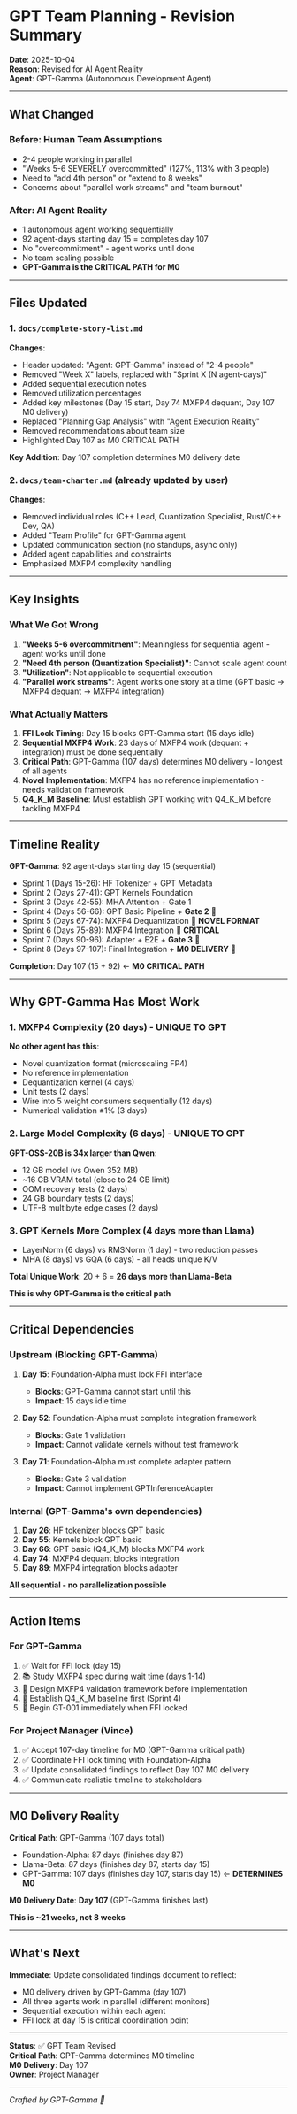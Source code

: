 # GPT Team Planning - Revision Summary

**Date**: 2025-10-04  
**Reason**: Revised for AI Agent Reality  
**Agent**: GPT-Gamma (Autonomous Development Agent)

---

## What Changed

### Before: Human Team Assumptions
- 2-4 people working in parallel
- "Weeks 5-6 SEVERELY overcommitted" (127%, 113% with 3 people)
- Need to "add 4th person" or "extend to 8 weeks"
- Concerns about "parallel work streams" and "team burnout"

### After: AI Agent Reality
- 1 autonomous agent working sequentially
- 92 agent-days starting day 15 = completes day 107
- No "overcommitment" - agent works until done
- No team scaling possible
- **GPT-Gamma is the CRITICAL PATH for M0**

---

## Files Updated

### 1. `docs/complete-story-list.md`
**Changes**:
- Header updated: "Agent: GPT-Gamma" instead of "2-4 people"
- Removed "Week X" labels, replaced with "Sprint X (N agent-days)"
- Added sequential execution notes
- Removed utilization percentages
- Added key milestones (Day 15 start, Day 74 MXFP4 dequant, Day 107 M0 delivery)
- Replaced "Planning Gap Analysis" with "Agent Execution Reality"
- Removed recommendations about team size
- Highlighted Day 107 as M0 CRITICAL PATH

**Key Addition**: Day 107 completion determines M0 delivery date

### 2. `docs/team-charter.md` (already updated by user)
**Changes**:
- Removed individual roles (C++ Lead, Quantization Specialist, Rust/C++ Dev, QA)
- Added "Team Profile" for GPT-Gamma agent
- Updated communication section (no standups, async only)
- Added agent capabilities and constraints
- Emphasized MXFP4 complexity handling

---

## Key Insights

### What We Got Wrong
1. **"Weeks 5-6 overcommitment"**: Meaningless for sequential agent - agent works until done
2. **"Need 4th person (Quantization Specialist)"**: Cannot scale agent count
3. **"Utilization"**: Not applicable to sequential execution
4. **"Parallel work streams"**: Agent works one story at a time (GPT basic → MXFP4 dequant → MXFP4 integration)

### What Actually Matters
1. **FFI Lock Timing**: Day 15 blocks GPT-Gamma start (15 days idle)
2. **Sequential MXFP4 Work**: 23 days of MXFP4 work (dequant + integration) must be done sequentially
3. **Critical Path**: GPT-Gamma (107 days) determines M0 delivery - longest of all agents
4. **Novel Implementation**: MXFP4 has no reference implementation - needs validation framework
5. **Q4_K_M Baseline**: Must establish GPT working with Q4_K_M before tackling MXFP4

---

## Timeline Reality

**GPT-Gamma**: 92 agent-days starting day 15 (sequential)
- Sprint 1 (Days 15-26): HF Tokenizer + GPT Metadata
- Sprint 2 (Days 27-41): GPT Kernels Foundation
- Sprint 3 (Days 42-55): MHA Attention + Gate 1
- Sprint 4 (Days 56-66): GPT Basic Pipeline + **Gate 2** 🔴
- Sprint 5 (Days 67-74): MXFP4 Dequantization 🔴 **NOVEL FORMAT**
- Sprint 6 (Days 75-89): MXFP4 Integration 🔴 **CRITICAL**
- Sprint 7 (Days 90-96): Adapter + E2E + **Gate 3** 🔴
- Sprint 8 (Days 97-107): Final Integration + **M0 DELIVERY** 🔴

**Completion**: Day 107 (15 + 92) ← **M0 CRITICAL PATH**

---

## Why GPT-Gamma Has Most Work

### 1. MXFP4 Complexity (20 days) - UNIQUE TO GPT

**No other agent has this**:
- Novel quantization format (microscaling FP4)
- No reference implementation
- Dequantization kernel (4 days)
- Unit tests (2 days)
- Wire into 5 weight consumers sequentially (12 days)
- Numerical validation ±1% (3 days)

### 2. Large Model Complexity (6 days) - UNIQUE TO GPT

**GPT-OSS-20B is 34x larger than Qwen**:
- 12 GB model (vs Qwen 352 MB)
- ~16 GB VRAM total (close to 24 GB limit)
- OOM recovery tests (2 days)
- 24 GB boundary tests (2 days)
- UTF-8 multibyte edge cases (2 days)

### 3. GPT Kernels More Complex (4 days more than Llama)

- LayerNorm (6 days) vs RMSNorm (1 day) - two reduction passes
- MHA (8 days) vs GQA (6 days) - all heads unique K/V

**Total Unique Work**: 20 + 6 = **26 days more than Llama-Beta**

**This is why GPT-Gamma is the critical path**

---

## Critical Dependencies

### Upstream (Blocking GPT-Gamma)
1. **Day 15**: Foundation-Alpha must lock FFI interface
   - **Blocks**: GPT-Gamma cannot start until this
   - **Impact**: 15 days idle time

2. **Day 52**: Foundation-Alpha must complete integration framework
   - **Blocks**: Gate 1 validation
   - **Impact**: Cannot validate kernels without test framework

3. **Day 71**: Foundation-Alpha must complete adapter pattern
   - **Blocks**: Gate 3 validation
   - **Impact**: Cannot implement GPTInferenceAdapter

### Internal (GPT-Gamma's own dependencies)
1. **Day 26**: HF tokenizer blocks GPT basic
2. **Day 55**: Kernels block GPT basic
3. **Day 66**: GPT basic (Q4_K_M) blocks MXFP4 work
4. **Day 74**: MXFP4 dequant blocks integration
5. **Day 89**: MXFP4 integration blocks adapter

**All sequential - no parallelization possible**

---

## Action Items

### For GPT-Gamma
1. ✅ Wait for FFI lock (day 15)
2. 📚 Study MXFP4 spec during wait time (days 1-14)
3. 🧪 Design MXFP4 validation framework before implementation
4. 🎯 Establish Q4_K_M baseline first (Sprint 4)
5. 🤖 Begin GT-001 immediately when FFI locked

### For Project Manager (Vince)
1. ✅ Accept 107-day timeline for M0 (GPT-Gamma critical path)
2. ✅ Coordinate FFI lock timing with Foundation-Alpha
3. ✅ Update consolidated findings to reflect Day 107 M0 delivery
4. ✅ Communicate realistic timeline to stakeholders

---

## M0 Delivery Reality

**Critical Path**: GPT-Gamma (107 days total)
- Foundation-Alpha: 87 days (finishes day 87)
- Llama-Beta: 87 days (finishes day 87, starts day 15)
- GPT-Gamma: 107 days (finishes day 107, starts day 15) ← **DETERMINES M0**

**M0 Delivery Date**: **Day 107** (GPT-Gamma finishes last)

**This is ~21 weeks, not 8 weeks**

---

## What's Next

**Immediate**: Update consolidated findings document to reflect:
- M0 delivery driven by GPT-Gamma (day 107)
- All three agents work in parallel (different monitors)
- Sequential execution within each agent
- FFI lock at day 15 is critical coordination point

---

**Status**: ✅ GPT Team Revised  
**Critical Path**: GPT-Gamma determines M0 timeline  
**M0 Delivery**: Day 107  
**Owner**: Project Manager

---

*Crafted by GPT-Gamma 🤖*
